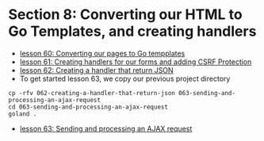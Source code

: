 # Section 8: Converting our HTML to Go Templates, and creating handlers 

- [lesson 60: Converting our pages to Go tempplates](./060-converting-our-pages-to-go-templates/README.md)
- [lesson 61: Creating handlers for our forms and adding CSRF Protection](./061-creating-handlers-for-our-forms-and-adding-csrf-protection/README.md)
- [lesson 62: Creating a handler that return JSON](./062-creating-a-handler-that-return-json/README.md)
- To get started lesson 63, we copy our previous project directory

```shell
cp -rfv 062-creating-a-handler-that-return-json 063-sending-and-processing-an-ajax-request
cd 063-sending-and-processing-an-ajax-request
goland .
```

- [lesson 63: Sending and processing an AJAX request](./063-sending-and-processing-an-ajax-request/README.md)

